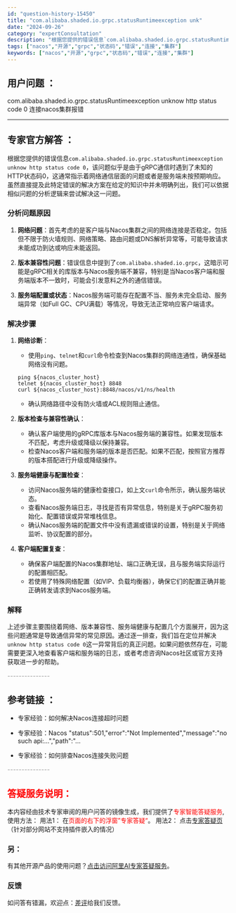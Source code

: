 ```yaml
---
id: "question-history-15450"
title: "com.alibaba.shaded.io.grpc.statusRuntimeexception unk"
date: "2024-09-26"
category: "expertConsultation"
description: "根据您提供的错误信息`com.alibaba.shaded.io.grpc.statusRuntimeexception unknow http status code 0`，该问题似乎是由于gRPC通信时遇到了未知的HTTP状态码0，这通常指示着网络通信层面的问题或者是服务端未按预期响应。虽然直接"
tags: ["nacos","开源","grpc","状态码","错误","连接","集群"]
keywords: ["nacos","开源","grpc","状态码","错误","连接","集群"]
---
```


## 用户问题 ： 
 com.alibaba.shaded.io.grpc.statusRuntimeexception unknow http status code 0 连接nacos集群报错  

---------------
## 专家官方解答 ：

根据您提供的错误信息`com.alibaba.shaded.io.grpc.statusRuntimeexception unknow http status code 0`，该问题似乎是由于gRPC通信时遇到了未知的HTTP状态码0，这通常指示着网络通信层面的问题或者是服务端未按预期响应。虽然直接提及此特定错误的解决方案在给定的知识中并未明确列出，我们可以依据相似问题的分析逻辑来尝试解决这一问题。

### 分析问题原因

1. **网络问题**：首先考虑的是客户端与Nacos集群之间的网络连接是否稳定。包括但不限于防火墙规则、网络策略、路由问题或DNS解析异常等，可能导致请求未能成功到达或响应未能返回。

2. **版本兼容性问题**：错误信息中提到了`com.alibaba.shaded.io.grpc`，这暗示可能是gRPC相关的库版本与Nacos服务端不兼容，特别是当Nacos客户端和服务端版本不一致时，可能会引发意料之外的通信错误。

3. **服务端配置或状态**：Nacos服务端可能存在配置不当、服务未完全启动、服务端异常（如Full GC、CPU满载）等情况，导致无法正常响应客户端请求。

### 解决步骤

1. **网络诊断**：
    - 使用`ping`、`telnet`和`curl`命令检查到Nacos集群的网络连通性，确保基础网络没有问题。
    ```shell
    ping ${nacos_cluster_host}
    telnet ${nacos_cluster_host} 8848
    curl ${nacos_cluster_host}:8848/nacos/v1/ns/health
    ```
    - 确认网络路径中没有防火墙或ACL规则阻止通信。

2. **版本检查与兼容性确认**：
    - 确认客户端使用的gRPC库版本与Nacos服务端的兼容性。如果发现版本不匹配，考虑升级或降级以保持兼容。
    - 检查Nacos客户端和服务端的版本是否匹配。如果不匹配，按照官方推荐的版本搭配进行升级或降级操作。

3. **服务端健康与配置检查**：
    - 访问Nacos服务端的健康检查接口，如上文`curl`命令所示，确认服务端状态。
    - 查看Nacos服务端日志，寻找是否有异常信息，特别是关于gRPC服务初始化、配置错误或异常堆栈信息。
    - 确认Nacos服务端的配置文件中没有遗漏或错误的设置，特别是关于网络监听、协议配置的部分。

4. **客户端配置复查**：
    - 确保客户端配置的Nacos集群地址、端口正确无误，且与服务端实际运行的配置相匹配。
    - 若使用了特殊网络配置（如VIP、负载均衡器），确保它们的配置正确并能正确转发请求到Nacos服务端。

### 解释

上述步骤主要围绕着网络、版本兼容性、服务端健康与配置几个方面展开，因为这些问题通常是导致通信异常的常见原因。通过逐一排查，我们旨在定位并解决`unknow http status code 0`这一异常背后的真正问题。如果问题依然存在，可能需要更深入地查看客户端和服务端的日志，或者考虑咨询Nacos社区或官方支持获取进一步的帮助。


<font color="#949494">---------------</font> 


## 参考链接 ：

* 专家经验：如何解决Nacos连接超时问题 
 
 * 专家经验：Nacos "status":501,"error":"Not Implemented","message":"no such api:...","path":"... 
 
 * 专家经验：如何排查Nacos连接失败问题 


 <font color="#949494">---------------</font> 
 


## <font color="#FF0000">答疑服务说明：</font> 

本内容经由技术专家审阅的用户问答的镜像生成，我们提供了<font color="#FF0000">专家智能答疑服务</font>,使用方法：
用法1： 在<font color="#FF0000">页面的右下的浮窗”专家答疑“</font>。
用法2： 点击[专家答疑页](https://answer.opensource.alibaba.com/docs/intro)（针对部分网站不支持插件嵌入的情况）
### 另：


有其他开源产品的使用问题？[点击访问阿里AI专家答疑服务](https://answer.opensource.alibaba.com/docs/intro)。
### 反馈
如问答有错漏，欢迎点：[差评](https://ai.nacos.io/user/feedbackByEnhancerGradePOJOID?enhancerGradePOJOId=15520)给我们反馈。
